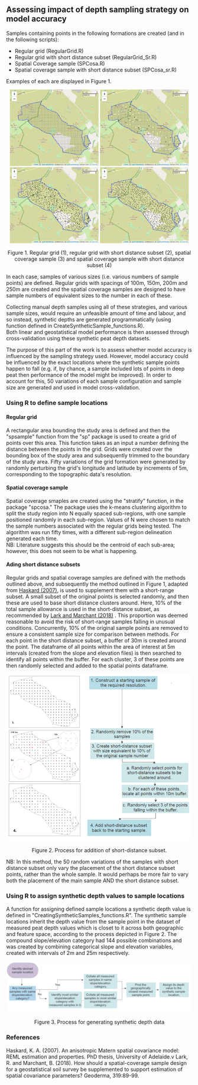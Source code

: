 ## Assessing impact of depth sampling strategy on model accuracy 
Samples containing points in the following formations are created (and in the following scripts):

* Regular grid (RegularGrid.R)
* Regular grid with short distance subset (RegularGrid_Sr.R)
* Spatial Coverage sample (SPCosa.R)
* Spatial coverage sample with short distance subset (SPCosa_sr.R)

Examples of each are displayed in Figure 1.
<p align="center">
<img src="Figs/RegularGrid_100m.png" width="240"  />  
  <img src="Figs/RegularGrid_sr_100m.png" width="240"  />  
   <img src="Figs/SPCosa_sr_100m.png" width="240"  />  
     <img src="Figs/SPCosa_100m.png" width="240"  />  
<p align="center"> Figure 1. Regular grid (1), regular grid with short distance subset (2), spatial coverage sample (3) and spatial coverage sample with short distance subset (4) <p align="center">

In each case, samples of various sizes (i.e. various numbers of sample points) are defined. Regular grids with spacings of 100m, 150m, 200m and 250m are created and the spatial coverage samples are designed to have sample numbers of equivalent sizes to the number in each of these. 

Collecting manual depth samples using all of these strategies, and various sample sizes, would require an unfeasible amount of time and labour, and so instead, synthetic depths are generated programmatically (using function defined in CreateSyntheticSample_functions.R).  
Both linear and geostatistical model performance is then assessed through cross-validation using these synthetic peat depth datasets.

The purpose of this part of the work is to assess whether model accuracy is influenced by the sampling strategy used. However, model accuracy could be influenced by the exact locations where the synthetic sample points happen to fall (e.g. if, by chance, a sample included lots of points in deep peat then performance of the model might be improved). In order to account for this, 50 variations of each sample configuration and sample size are generated and used in model cross-validation.

### Using R to define sample locations
#### Regular grid
A rectangular area bounding the study area is defined and then the "spsample" function from the "sp" package is used to create a grid of points over this area. This function takes as an input a number defining the distance between the points in the grid. Grids were created over the bounding box of the study area and subsequently trimmed to the boundary of the study area. Fifty variations of the grid formation were generated by randomly perturbing the grid's longitude and latitude by increments of 5m, corresponding to the topographic data's resolution.

#### Spatial coverage sample
Spatial coverage smaples are created using the "stratify" function, in the package "spcosa." The package uses the k-means clustering algorithm to split the study region into N equally spaced sub-regions, with one sample positioned randomly in each sub-region. Values of N were chosen to match the sample numbers associated with the regular grids being tested. The algorithm was run fifty times, with a different sub-region delineation generated each time.   
NB: Literature suggests this should be the centroid of each sub-area; however, this does not seem to be what is happening. 

#### Ading short distance subsets
Regular grids and spatial coverage samples are defined with the methods outlined above, and  subsequently the method outlined in Figure 1, adapted from [Haskard (2007)](#haskard2007), is used to supplement them with a short-range subset. A small subset of the original points is selected randomly, and then these are used to base short distance clusters around. Here, 10% of the total sample allowance is used in the short-distance subset, as recommended by [Lark and Marchant (2018)](#larkandmarchant2018) . This proportion was deemed reasonable to avoid the risk of short-range samples falling in unusual conditions. Concurrently, 10% of the original sample points are removed to ensure a consistent sample size for comparison between methods. For each point in the short distance subset, a buffer of 30m is created around the point. The dataframe of all points within the area of interest at 5m intervals (created from the slope and elevation files) is then searched to identify all points within the buffer. For each cluster, 3 of these points are then randomly selected and added to the spatial points dataframe. 

<p align="center">
<img src="Figs/200M_SR4.png" width="700"  />  
<p align="center"> Figure 2. Process for addition of short-distance subset. <p align="center">

NB: In this method, the 50 random variations of the samples with short distance subset only vary the placement of the short distance subset points, rather than the whole sample. It would perhaps be more fair to vary both the placement of the main sample AND the short distance subset.

### Using R to assign synthetic depth values to sample locations
A function for assigning defined sample locations a synthetic depth value is defined in "CreatingSyntheticSamples_functions.R". The synthetic sample locations inherit the depth value from the sample point in the dataset of measured peat depth values which is closet to it across both geographic and feature space, according to the process depicted in Figure 2. The compound slope/elevation category had 144 possible combinations and was created by combining categorical slope and elevation variables, created with intervals of 2m and 25m respectively.

<p align="center">
<img src="Figs/synthetic_data_flow2.PNG" width="700"  />  
<p align="center"> Figure 3. Process for generating synthetic depth data <p align="center">
    
### References
<a name="haskard2007"></a>
Haskard, K. A. (2007). An anisotropic Matern spatial covariance model: REML estimation and properties. PhD thesis, University of Adelaide.v
<a name="larkandmarchant2018"></a>
Lark, R. and Marchant, B. (2018). How should a spatial-coverage sample design for a geostatistical soil survey be supplemented to support estimation of spatial covariance parameters? Geoderma, 319:89-99.
